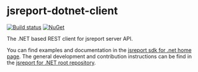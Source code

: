 # jsreport-dotnet-client
[![Build status](https://ci.appveyor.com/api/projects/status/81t7e9mcyvb1bfb5?svg=true)](https://ci.appveyor.com/project/pofider/jsreport-dotnet-client)
[![NuGet](https://img.shields.io/nuget/v/jsreport.Client.svg)](https://nuget.org/packages/jsreport.Client)

The .NET based REST client for jsreport server API. 

You can find examples and documentation in the [jsreport sdk for .net home page](https://jsreport.net/learn/dotnet-v2).
The general development and contribution instructions can be find in the [jsreport for .NET  root repository](https://github.com/jsreport/jsreport-dotnet).
